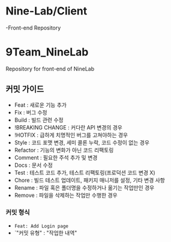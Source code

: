 # Nine-Lab/Client

-Front-end Repository


# 9Team_NineLab
Repository for front-end of NineLab
## 커밋 가이드
 - Feat : 새로운 기능 추가
 - Fix : 버그 수정
 - Build : 빌드 관련 수정
 - !BREAKING CHANGE : 커다란 API 변경의 경우
 - !HOTFIX : 급하게 치명적인 버그를 고쳐야하는 경우
 - Style : 코드 포맷 변경, 세미 콜론 누락, 코드 수정이 없는 경우
 - Refactor : 기능의 변화가 아닌 코드 리팩토링
 - Comment : 필요한 주석 추가 및 변경
 - Docs : 문서 수정
 - Test : 테스트 코드 추가, 테스트 리팩토링(프로덕션 코드 변경 X)
 - Chore : 빌드 테스트 업데이트, 패키지 매니저를 설정, 기타 변경 사항
 - Rename : 파일 혹은 폴더명을 수정하거나 옮기는 작업만인 경우
 - Remove :	파일을 삭제하는 작업만 수행한 경우

 ### 커밋 형식
 - `Feat: Add Login page`
 - `"커밋 유형" : "작업한 내역"
